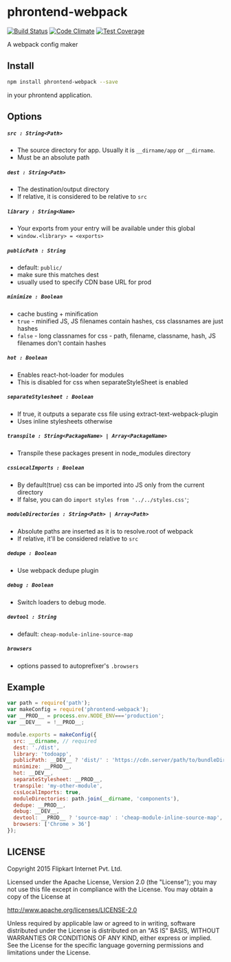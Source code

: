 # phrontend-webpack

[![Build Status](https://travis-ci.org/flipkart-incubator/phrontend-webpack.svg?branch=master)](https://travis-ci.org/flipkart-incubator/phrontend-webpack) [![Code Climate](https://codeclimate.com/github/flipkart-incubator/phrontend-webpack/badges/gpa.svg)](https://codeclimate.com/github/flipkart-incubator/phrontend-webpack) [![Test Coverage](https://codeclimate.com/github/flipkart-incubator/phrontend-webpack/badges/coverage.svg)](https://codeclimate.com/github/flipkart-incubator/phrontend-webpack/coverage)

A webpack config maker

## Install

```sh
npm install phrontend-webpack --save
```

in your phrontend application.

## Options

##### `src : String<Path>`

+ The source directory for app. Usually it is `__dirname/app` or `__dirname`.
+ Must be an absolute path

##### `dest : String<Path>`

+ The destination/output directory
+ If relative, it is considered to be relative to `src`

##### `library : String<Name>`

+ Your exports from your entry will be available under this global
+ `window.<library> = <exports>`

##### `publicPath : String`

+ default: `public/`
+ make sure this matches dest
+ usually used to specify CDN base URL for prod

##### `minimize : Boolean`

+ cache busting + minification
+ `true` - minified JS, JS filenames contain hashes, css classnames are just hashes
+ `false` - long classnames for css - path, filename, classname, hash, JS filenames don't contain hashes

##### `hot : Boolean`

+ Enables react-hot-loader for modules
+ This is disabled for css when separateStyleSheet is enabled

##### `separateStylesheet : Boolean`

+ If true, it outputs a separate css file using extract-text-webpack-plugin
+ Uses inline stylesheets otherwise

##### `transpile : String<PackageName> | Array<PackageName>`

+ Transpile these packages present in node_modules directory

##### `cssLocalImports : Boolean`

+ By default(true) css can be imported into JS only from the current directory
+ If false, you can do `import styles from '../../styles.css'`;

##### `moduleDirectories : String<Path> | Array<Path>`

+ Absolute paths are inserted as it is to resolve.root of webpack
+ If relative, it'll be considered relative to `src`

##### `dedupe : Boolean`

+ Use webpack dedupe plugin

##### `debug : Boolean`

+ Switch loaders to debug mode.

##### `devtool : String`

+ default: `cheap-module-inline-source-map`

##### `browsers`

+ options passed to autoprefixer's `.browsers`

## Example

```js
var path = require('path');
var makeConfig = require('phrontend-webpack');
var __PROD__ = process.env.NODE_ENV==='production';
var __DEV__  = !__PROD__;

module.exports = makeConfig({
  src: __dirname, // required
  dest: './dist',
  library: 'todoapp',
  publicPath: __DEV__ ? 'dist/' : 'https://cdn.server/path/to/bundleDir',
  minimize: __PROD__,
  hot: __DEV__,
  separateStylesheet: __PROD__,
  transpile: 'my-other-module',
  cssLocalImports: true,
  moduleDirectories: path.join(__dirname, 'components'),
  dedupe: __PROD__,
  debug: __DEV__,
  devtool: __PROD__ ? 'source-map' : 'cheap-module-inline-source-map',
  browsers: ['Chrome > 36']
});
```

## LICENSE

Copyright 2015 Flipkart Internet Pvt. Ltd.

Licensed under the Apache License, Version 2.0 (the "License");
you may not use this file except in compliance with the License.
You may obtain a copy of the License at

http://www.apache.org/licenses/LICENSE-2.0

Unless required by applicable law or agreed to in writing, software
distributed under the License is distributed on an "AS IS" BASIS,
WITHOUT WARRANTIES OR CONDITIONS OF ANY KIND, either express or implied.
See the License for the specific language governing permissions and
limitations under the License.
